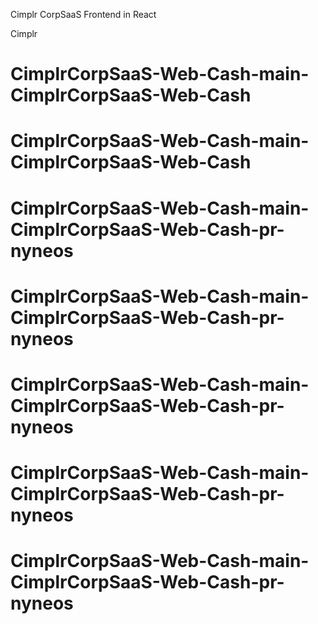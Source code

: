Cimplr CorpSaaS Frontend in React

Cimplr
# CimplrCorpSaaS-Web-Cash-main-CimplrCorpSaaS-Web-Cash
# CimplrCorpSaaS-Web-Cash-main-CimplrCorpSaaS-Web-Cash
# CimplrCorpSaaS-Web-Cash-main-CimplrCorpSaaS-Web-Cash-pr-nyneos
# CimplrCorpSaaS-Web-Cash-main-CimplrCorpSaaS-Web-Cash-pr-nyneos
# CimplrCorpSaaS-Web-Cash-main-CimplrCorpSaaS-Web-Cash-pr-nyneos
# CimplrCorpSaaS-Web-Cash-main-CimplrCorpSaaS-Web-Cash-pr-nyneos
# CimplrCorpSaaS-Web-Cash-main-CimplrCorpSaaS-Web-Cash-pr-nyneos
